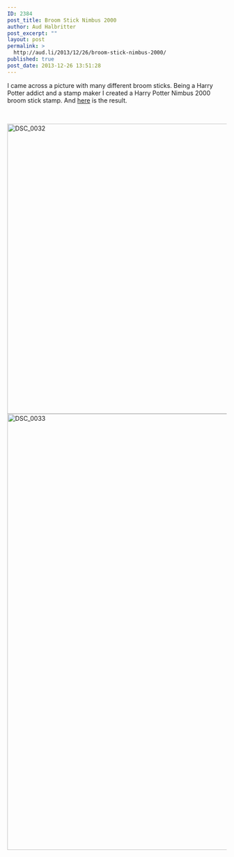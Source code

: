 ```yaml
---
ID: 2384
post_title: Broom Stick Nimbus 2000
author: Aud Halbritter
post_excerpt: ""
layout: post
permalink: >
  http://aud.li/2013/12/26/broom-stick-nimbus-2000/
published: true
post_date: 2013-12-26 13:51:28
---
```

I came across a picture with many different broom sticks. Being a Harry Potter addict and a stamp maker I created a Harry Potter Nimbus 2000 broom stick stamp. And <a href="http://www.etsy.com/listing/173799881/nimbus-2000-broom-stick-stamp?ref=shop_home_active">here</a> is the result.

&nbsp;

<a href="http://aud.li/wp-content/uploads/2013/12/DSC_0032.jpg"><img class="alignnone size-full wp-image-2385" alt="DSC_0032" src="http://aud.li/wp-content/uploads/2013/12/DSC_0032.jpg" width="1000" height="665" /></a> <a href="http://aud.li/wp-content/uploads/2013/12/DSC_0033.jpg"><img class="alignnone size-full wp-image-2386" alt="DSC_0033" src="http://aud.li/wp-content/uploads/2013/12/DSC_0033.jpg" width="665" height="1000" /></a>

&nbsp;

&nbsp;

&nbsp;